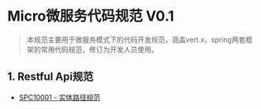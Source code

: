 # Micro微服务代码规范 V0.1

> 本规范主要用于微服务模式下的代码开发规范，涵盖vert.x，spring两套框架的常用代码规范，修订为开发人员使用。

## 1. Restful Api规范

* [SPC10001 - 实体路径规范](/1-restful-uri/spc10001-lu-jing-she-zhi-gui-fan.md)




